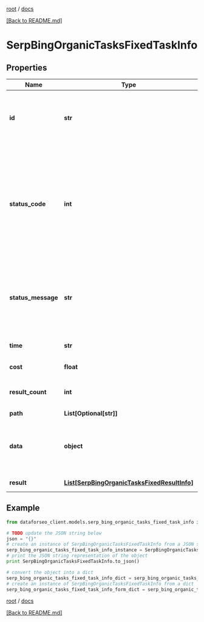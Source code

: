 [root](./../ "root") / [docs](./ "docs")

[[Back to README.md]](./../README.md "[Back to README.md]")

# SerpBingOrganicTasksFixedTaskInfo

## Properties

Name | Type | Description | Notes
------------ | ------------- | ------------- | -------------
**id** | **str** | task identifier unique task identifier in our system in the UUID format | [optional]
**status_code** | **int** | status code of the task generated by DataForSEO, can be within the following range: 10000-60000 you can find the full list of the response codes here | [optional]
**status_message** | **str** | informational message of the task you can find the full list of general informational messages here | [optional]
**time** | **str** | execution time, seconds | [optional]
**cost** | **float** | total tasks cost, USD | [optional]
**result_count** | **int** | number of elements in the result array | [optional]
**path** | **List[Optional[str]]** | URL path | [optional]
**data** | **object** | contains the same parameters that you specified in the POST request | [optional]
**result** | [**List[SerpBingOrganicTasksFixedResultInfo]**](SerpBingOrganicTasksFixedResultInfo.md) | array of results | [optional]

## Example

```python
from dataforseo_client.models.serp_bing_organic_tasks_fixed_task_info import SerpBingOrganicTasksFixedTaskInfo

# TODO update the JSON string below
json = "{}"
# create an instance of SerpBingOrganicTasksFixedTaskInfo from a JSON string
serp_bing_organic_tasks_fixed_task_info_instance = SerpBingOrganicTasksFixedTaskInfo.from_json(json)
# print the JSON string representation of the object
print SerpBingOrganicTasksFixedTaskInfo.to_json()

# convert the object into a dict
serp_bing_organic_tasks_fixed_task_info_dict = serp_bing_organic_tasks_fixed_task_info_instance.to_dict()
# create an instance of SerpBingOrganicTasksFixedTaskInfo from a dict
serp_bing_organic_tasks_fixed_task_info_form_dict = serp_bing_organic_tasks_fixed_task_info.from_dict(serp_bing_organic_tasks_fixed_task_info_dict)
```

  

[root](./../ "root") / [docs](./ "docs")

[[Back to README.md]](./../README.md "[Back to README.md]")